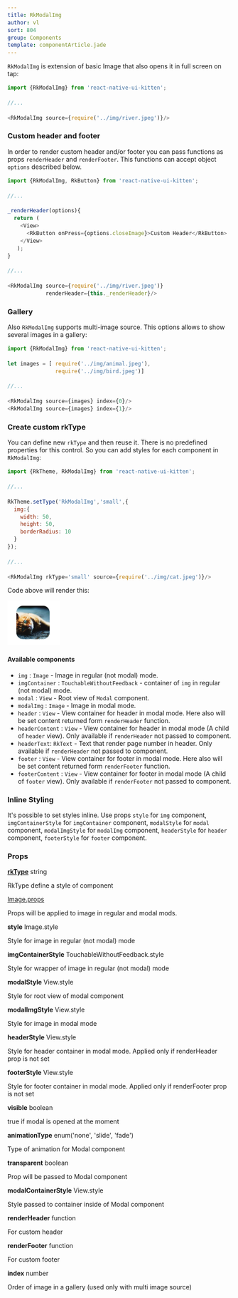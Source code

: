 ```yaml
---
title: RkModalImg
author: vl
sort: 804
group: Components
template: componentArticle.jade
---
```


<div class="component" image="../../images/gif/image.gif"></div>


`RkModalImg` is extension of basic Image that also opens it in full screen on tap:

```javascript
import {RkModalImg} from 'react-native-ui-kitten';

//... 

<RkModalImg source={require('../img/river.jpeg')}/>

```

### Custom header and footer

In order to render custom header and/or footer you can pass functions as props `renderHeader` and `renderFooter`.
This functions can accept object `options` described below.

```javascript
import {RkModalImg, RkButton} from 'react-native-ui-kitten';

//... 

_renderHeader(options){
  return (
    <View>
      <RkButton onPress={options.closeImage}>Custom Header</RkButton>
    </View>
   );
}

//... 

<RkModalImg source={require('../img/river.jpeg')}
            renderHeader={this._renderHeader}/>

```

### Gallery

Also `RkModalImg` supports multi-image source.
This options allows to show several images in a gallery:

```javascript
import {RkModalImg} from 'react-native-ui-kitten';

let images = [ require('../img/animal.jpeg'),
               require('../img/bird.jpeg')]
               
//... 

<RkModalImg source={images} index={0}/>
<RkModalImg source={images} index={1}/>

```

### Create custom rkType

You can define new `rkType` and then reuse it. There is no predefined properties for this control.
So you can add styles for each component in `RkModalImg`:

```javascript
import {RkTheme, RkModalImg} from 'react-native-ui-kitten';

//...

RkTheme.setType('RkModalImg','small',{
  img:{
    width: 50,
    height: 50,
    borderRadius: 10
  }
});

//...

<RkModalImg rkType='small' source={require('../img/cat.jpeg')}/>
```

Code above will render this:

![](../../images/components/image/custom.png)

#### Available components

- `img` : `Image` - Image in regular (not modal) mode.
- `imgContainer` : `TouchableWithoutFeedback` - container of `img` in regular (not modal) mode.
- `modal` : `View` - Root view of `Modal` component.
- `modalImg` : `Image` - Image in modal mode.
- `header` : `View` - View container for header in modal mode. Here also will be set content returned form `renderHeader` function.
- `headerContent` : `View` - View container for header in modal mode (A child of `header` view). 
Only available if `renderHeader` not passed to component.
- `headerText`: `RkText` - Text that render page number in header. Only available if `renderHeader` not passed to component.
- `footer` : `View` - View container for footer in modal mode. Here also will be set content returned form `renderFooter` function.
- `footerContent` : `View` - View container for footer in modal mode (A child of `footer` view).
 Only available if `renderFooter` not passed to component.


### Inline Styling

It's possible to set styles inline. Use props `style` for `img` component, `imgContainerStyle` for `imgContainer` component,
`modalStyle` for `modal` component, `modalImgStyle` for `modalImg` component, `headerStyle` for `header` component,
`footerStyle` for `footer` component.

### Props

<div class="doc-prop">
    <p><strong><a href="../customization#rkType">rkType</a></strong> string</p>
    <p>RkType define a style of component</p>
</div>

<div class="doc-prop">
    <p><a href="https://facebook.github.io/react-native/docs/image.html#props" target="_blank">Image.props</a></p>
    <p>Props will be applied to image in regular and modal mods.</p>
</div>

<div class="doc-prop">
    <p><strong>style</strong> Image.style</p>
    <p>Style for image in regular (not modal) mode</p>
</div>

<div class="doc-prop">
    <p><strong>imgContainerStyle</strong> TouchableWithoutFeedback.style</p>
    <p>Style for wrapper of image in regular (not modal) mode</p>
</div>

<div class="doc-prop">
    <p><strong>modalStyle</strong> View.style</p>
    <p>Style for root view of modal component</p>
</div>

<div class="doc-prop">
    <p><strong>modalImgStyle</strong> View.style</p>
    <p>Style for image in modal mode</p>
</div>

<div class="doc-prop">
    <p><strong>headerStyle</strong> View.style</p>
    <p>Style for header container in modal mode. Applied only if renderHeader prop is not set</p>
</div>

<div class="doc-prop">
    <p><strong>footerStyle</strong> View.style</p>
    <p>Style for footer container in modal mode. Applied only if renderFooter prop is not set</p>
</div>

<div class="doc-prop">
    <p><strong>visible</strong> boolean</p>
    <p>true if modal is opened at the moment</p>
</div>

<div class="doc-prop">
    <p><strong>animationType</strong> enum('none', 'slide', 'fade')</p>
    <p>Type of animation for Modal component</p>
</div>

<div class="doc-prop">
    <p><strong>transparent</strong> boolean</p>
    <p>Prop will be passed to Modal component</p>
</div>

<div class="doc-prop">
    <p><strong>modalContainerStyle</strong> View.style</p>
    <p>Style passed to container inside of Modal component</p>
</div>

<div class="doc-prop">
    <p><strong>renderHeader</strong> function</p>
    <p>For custom header</p>
</div>

<div class="doc-prop">
    <p><strong>renderFooter</strong> function</p>
    <p>For custom footer</p>
</div>

<div class="doc-prop">
    <p><strong>index</strong> number</p>
    <p>Order of image in a gallery (used only with multi image source)</p>
</div>


